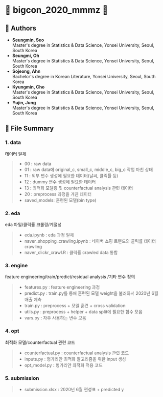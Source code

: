 # :star2: bigcon_2020_mmmz :star2:

## :raising_hand: Authors
- **Seungmin, Seo**  
  Master's degree in Statistics & Data Science, Yonsei University, Seoul, South Korea
- **Seungmi, Oh**    
  Master's degree in Statistics & Data Science, Yonsei University, Seoul, South Korea
- **Sojeong, Ahn**   
  Bachelor's degree in Korean Literature, Yonsei University, Seoul, South Korea
- **Kyungmin, Cho**  
  Master's degree in Statistics & Data Science, Yonsei University, Seoul, South Korea
- **Yujin, Jung**   
  Master's degree in Statistics & Data Science, Yonsei University, Seoul, South Korea

## :open_file_folder: File Summary

### 1. data 
  데이터 일체

>  - 00 : raw data
>  - 01 : raw data에 original_c, small_c, middle_c, big_c 작업 마친 상태
>  - 11 : 외부 변수 생성에 필요한 데이터(날씨, 클릭률 등)
>  - 12 : dummy 변수 생성에 필요한 데이터
>  - 13 : 최적화 모델링 및 counterfactual analysis 관련 데이터
>  - 20 : preprocess 과정을 거친 데이터
>  - saved_models: 훈련된 모델(bin type)

### 2. eda 
  eda 파일/클릭률 크롤링/계절성

> - eda.ipynb : eda 과정 일체
> - naver_shopping_crawling.ipynb : 네이버 쇼핑 트렌드의 클릭률 데이터 crawling
> - naver_clickr_crawl.R : 클릭률 crawled data 통합

### 3. engine 
  feature engineering/train/predict/residual analysis /기타 변수 정의

> - features.py : feature engineering 과정
> - predict.py : train.py를 통해 훈련된 모델 weight을 불러와서 2020년 6월 매출 예측
> - train.py : preprocess + 모델 훈련 + cross validation
> - utils.py : preprocess + helper + data split에 필요한 함수 모음
> - vars.py : 자주 사용하는 변수 모음

### 4. opt
  최적화 모델/counterfactual 관련 코드

> - counterfactual.py : counterfactual analysis 관련 코드
> - inputs.py : 헝가리안 최적화 알고리즘을 위한 input 생성
> - opt_model.py : 헝가리안 최적화 적용 코드

### 5. submission 
> - submission.xlsx : 2020년 6월 편성표 + predicted y


